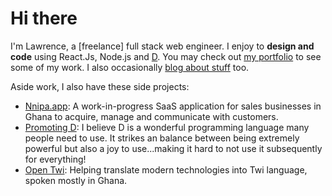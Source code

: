# Hi there

I'm Lawrence, a [freelance] full stack web engineer. I enjoy to **design and code** using React.Js, Node.js and [D](https://dlang.org). You may check out [my portfolio](https://aberba.com/portfolio) to see some of my work. I also occasionally [blog about stuff](https://aberba.com) too.

Aside work, I also have these side projects:
* [Nnipa.app](https://nnipa.app): A work-in-progress SaaS application for sales businesses in Ghana to acquire, manage and communicate with customers.
* [Promoting D](https://github.com/aberba/getting-started-with-d): I believe D is a wonderful programming language many people need to use. It strikes an balance between being extremely powerful but also a joy to use...making it hard to not use it subsequently for everything!
* [Open Twi](https://github.com/aberba/open-twi): Helping translate modern technologies into Twi language, spoken mostly in Ghana.
